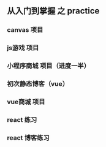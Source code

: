 ## 从入门到掌握 之 practice

### canvas 项目
### js游戏 项目
### 小程序商城 项目（进度一半）

### 初次静态博客（vue）
### vue商城 项目
### react 练习
### react 博客练习

